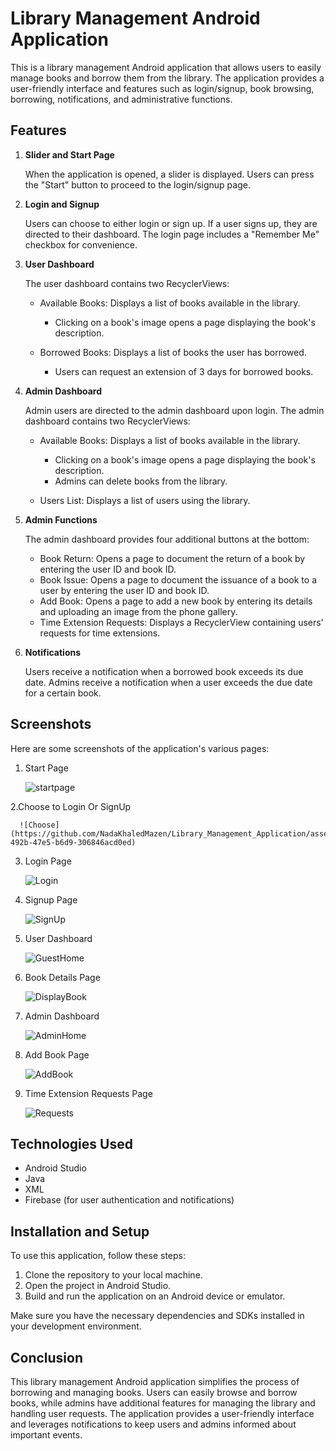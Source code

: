 # Library Management Android Application

This is a library management Android application that allows users to easily manage books and borrow them from the library. The application provides a user-friendly interface and features such as login/signup, book browsing, borrowing, notifications, and administrative functions.

## Features

1. **Slider and Start Page**

   When the application is opened, a slider is displayed.
   Users can press the "Start" button to proceed to the login/signup page.

2. **Login and Signup**

   Users can choose to either login or sign up.
   If a user signs up, they are directed to their dashboard.
   The login page includes a "Remember Me" checkbox for convenience.

3. **User Dashboard**

   The user dashboard contains two RecyclerViews:

   - Available Books: Displays a list of books available in the library.
     - Clicking on a book's image opens a page displaying the book's description.

   - Borrowed Books: Displays a list of books the user has borrowed.
     - Users can request an extension of 3 days for borrowed books.

4. **Admin Dashboard**

   Admin users are directed to the admin dashboard upon login.
   The admin dashboard contains two RecyclerViews:

   - Available Books: Displays a list of books available in the library.
     - Clicking on a book's image opens a page displaying the book's description.
     - Admins can delete books from the library.

   - Users List: Displays a list of users using the library.

5. **Admin Functions**

   The admin dashboard provides four additional buttons at the bottom:

   - Book Return: Opens a page to document the return of a book by entering the user ID and book ID.
   - Book Issue: Opens a page to document the issuance of a book to a user by entering the user ID and book ID.
   - Add Book: Opens a page to add a new book by entering its details and uploading an image from the phone gallery.
   - Time Extension Requests: Displays a RecyclerView containing users' requests for time extensions.

6. **Notifications**

   Users receive a notification when a borrowed book exceeds its due date.
   Admins receive a notification when a user exceeds the due date for a certain book.

## Screenshots

Here are some screenshots of the application's various pages:

1. Start Page


      ![startpage](https://github.com/NadaKhaledMazen/Library_Management_Application/assets/105931027/dbe82cbc-a56a-417b-bc4b-eea63de9e78d)

   
2.Choose to Login Or SignUp 


      ![Choose](https://github.com/NadaKhaledMazen/Library_Management_Application/assets/105931027/c7c22392-492b-47e5-b6d9-306846acd0ed)


3. Login Page


      ![Login](https://github.com/NadaKhaledMazen/Library_Management_Application/assets/105931027/3c5d8c75-cf89-4599-ac18-3dc8b9f4c429)


4. Signup Page


      ![SignUp](https://github.com/NadaKhaledMazen/Library_Management_Application/assets/105931027/cda32355-b3d1-464d-9aea-e6475b4357ed)
   

5. User Dashboard


      ![GuestHome](https://github.com/NadaKhaledMazen/Library_Management_Application/assets/105931027/b6e55fd2-eb62-47ff-a41b-c56b693233da)


6. Book Details Page


      ![DisplayBook](https://github.com/NadaKhaledMazen/Library_Management_Application/assets/105931027/973792b9-ac09-4415-9e59-9ab092319e25)


7. Admin Dashboard


      ![AdminHome](https://github.com/NadaKhaledMazen/Library_Management_Application/assets/105931027/c596650f-c8cd-4ce5-9357-3d255d23dcbb)


8. Add Book Page


      ![AddBook](https://github.com/NadaKhaledMazen/Library_Management_Application/assets/105931027/22d23976-5497-47ac-a4a0-9979c4a2cd59)
      

9. Time Extension Requests Page


      ![Requests](https://github.com/NadaKhaledMazen/Library_Management_Application/assets/105931027/46ff5ff9-52a9-4669-9fc3-9a76b781b07a)

## Technologies Used

- Android Studio
- Java
- XML
- Firebase (for user authentication and notifications)

## Installation and Setup

To use this application, follow these steps:

1. Clone the repository to your local machine.
2. Open the project in Android Studio.
3. Build and run the application on an Android device or emulator.

Make sure you have the necessary dependencies and SDKs installed in your development environment.

## Conclusion

This library management Android application simplifies the process of borrowing and managing books. Users can easily browse and borrow books, while admins have additional features for managing the library and handling user requests. The application provides a user-friendly interface and leverages notifications to keep users and admins informed about important events.
